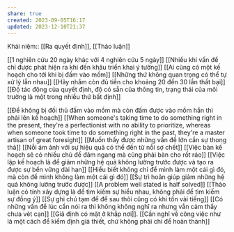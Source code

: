 ```yaml
---
share: true
created: 2023-09-05T16:17
updated: 2023-12-10T21:37
---
```

Khái niệm:: [[Ra quyết định]], [[Thảo luận]]

[[1 nghiên cứu 20 ngày khác với 4 nghiên cứu 5 ngày]]
[[Nhiều khi vấn đề chỉ được phát hiện ra khi đến khâu triển khai ý tưởng]]
[[Ai cũng có một kế hoạch cho tới khi bị đấm vào mồm]]
[[Những thứ không quan trọng có thể tự xử lý lẫn nhau]]
[[Hãy nhắm còn đủ tiền cho khoảng 20 đến 30 lần thất bại]]
[[Độ tác động của quyết định, độ có sẵn của thông tin, trạng thái của môi trường là một trong nhiều thứ bất định]]

[[Để không bị đối thủ đấm vào mồm mà còn đấm được vào mồm hắn thì phải lên kế hoạch]]
[[When someone's taking time to do something right in the present, they're a perfectionist with no ability to prioritize, whereas when someone took time to do something right in the past, they're a master artisan of great foresight]]
[[Muốn thấy được những vấn đề lớn cần sự thong thả]]
[[Nỗi ám ảnh với sự hiệu quả có thể đến từ nỗi sợ chết]]
[[Việc bàn kế hoạch sẽ có nhiều chủ đề đâm ngang mà cũng phải bàn cho rốt ráo]] 
[[Việc lập kế hoạch là để giảm những hệ quả không lường trước được và tạo ra được sự bền vững dài hạn]] 
[[Hiểu biết không chỉ để mình làm một cái gì đó, mà còn để mình không làm một cái gì đó]]
[[Sự trì hoãn giúp giảm những hệ quả không lường trước được]]
[[A problem well stated is half solved]]
[[Thảo luận có tính xây dựng là để tìm kiếm sự hiểu nhau, không phải để tìm kiếm sự đồng ý]]
[[Sự ghi chú tạm để để sau thôi cũng có khi tốn vài tiếng]]
[[Có những vấn đề lúc cần nói ra thì không không nghĩ ra nhưng vẫn cảm thấy chưa vét cạn]]
[[Giả định có mặt ở khắp nơi]]. [[Cần nghĩ về công việc như là một cách để kiểm định giả thiết, chứ không phải chỉ để hoàn thành]]